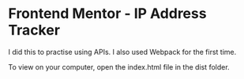 # Frontend Mentor - IP Address Tracker

I did this to practise using APIs. I also used Webpack for the first time.

To view on your computer, open the index.html file in the dist folder.
